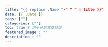 ```yaml
---
title: "{{ replace .Name "-" " " | title }}"
date: {{ .Date }}
tags: [""]
categories: [""]
toc: true # 用于开启文章目录
featured_image : ""
description : ""
---
```



